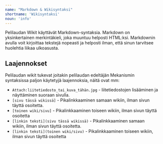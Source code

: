 ```yaml
---
name: "Markdown & Wikisyntaksi"
shortname: 'Wikisyntaksi'
noun: 'info'
---
```


Pelilaudan Wikit käyttävät Markdown-syntaksia. Markdown on yksinkertainen merkintäkieli, joka muuntuu helposti HTML:ksi. Markdownin avulla voit kirjoittaa tekstejä nopeasti ja helposti ilman, että sinun tarvitsee huolehtia liikaa ulkoasusta.

## Laajennokset

Pelilaudan wikit tukevat joitakin pelilaudan edeltäjän Mekanismin syntaksissa paljon käytetyjä laajennoksia, näitä ovat mm:
- `Attach:liitetiedosto_tai_kuva_tähän.jpg` - liitetiedostojen lisääminen ja näyttäminen suoraan sivulla.
- `[sivu tässä wikissä]` - Pikalinkkaaminen samaan wikiin, ilman sivun täyttä osoitetta.
- `[toinen wiki/sivu]` - Pikalinkkaaminen toiseen wikiin, ilman sivun täyttä osoitetta
- `[linkin teksti](sivu tässä wikissä)` - Pikalinkkaaminen samaan wikiin, ilman sivun täyttä osoitetta.
- `[linkin teksti](toinen wiki/sivu)` - Pikalinkkaaminen toiseen wikiin, ilman sivun täyttä osoitetta